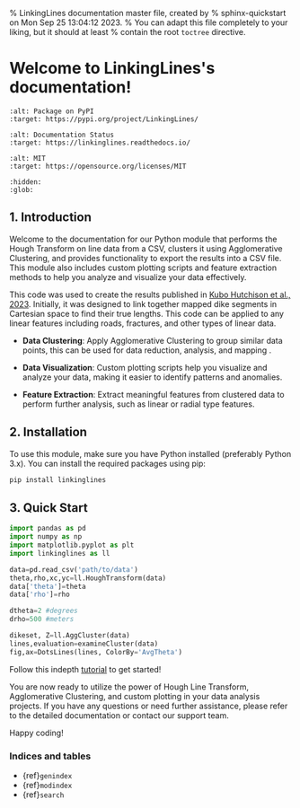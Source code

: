 % LinkingLines documentation master file, created by
% sphinx-quickstart on Mon Sep 25 13:04:12 2023.
% You can adapt this file completely to your liking, but it should at least
% contain the root `toctree` directive.

# Welcome to LinkingLines's documentation!

```{image} https://img.shields.io/pypi/v/LinkingLines.svg
:alt: Package on PyPI
:target: https://pypi.org/project/LinkingLines/
```

```{image} https://readthedocs.org/projects/LinkingLines/badge/
:alt: Documentation Status
:target: https://linkinglines.readthedocs.io/
```

```{image} https://img.shields.io/badge/License-MIT-yellow.svg
:alt: MIT
:target: https://opensource.org/licenses/MIT
```


```{toctree}
:hidden:
:glob:
```


## 1. Introduction
Welcome to the documentation for our Python module that performs the Hough
Transform on line data from a CSV, clusters it using Agglomerative Clustering,
and provides functionality to export the results into a CSV file.
This module also includes custom plotting scripts and feature extraction
methods to help you analyze and visualize your data effectively.

This code was used to create the results published in
[Kubo Hutchison et al., 2023](https://agupubs.onlinelibrary.wiley.com/doi/full/10.1029/2022GC010842).
Initially, it was designed to link together mapped dike segments in Cartesian space
to find their true lengths. This code can be applied to any linear features including
roads, fractures, and other types of linear data.

- **Data Clustering**: Apply Agglomerative Clustering to group similar data points, this
can be used for data reduction, analysis, and mapping .

- **Data Visualization**: Custom plotting scripts help you visualize and analyze
your data, making it easier to identify patterns and anomalies.

- **Feature Extraction**: Extract meaningful features from clustered data to
perform further analysis, such as linear or radial type features.


## 2. Installation
To use this module, make sure you have Python installed (preferably Python 3.x).
You can install the required packages using pip:

```bash
pip install linkinglines
```

## 3. Quick Start

```python
import pandas as pd
import numpy as np
import matplotlib.pyplot as plt
import linkinglines as ll

data=pd.read_csv('path/to/data')
theta,rho,xc,yc=ll.HoughTransform(data)
data['theta']=theta
data['rho']=rho

dtheta=2 #degrees
drho=500 #meters

dikeset, Z=ll.AggCluster(data)
lines,evaluation=examineCluster(data)
fig,ax=DotsLines(lines, ColorBy='AvgTheta')

```

Follow this indepth [tutorial](DemoLinkingLines.md) to get started!

You are now ready to utilize the power of Hough Line Transform, Agglomerative Clustering, and custom plotting in your data analysis projects. If you have any questions or need further assistance, please refer to the detailed documentation or contact our support team.

Happy coding!


### Indices and tables

- {ref}`genindex`
- {ref}`modindex`
- {ref}`search`
